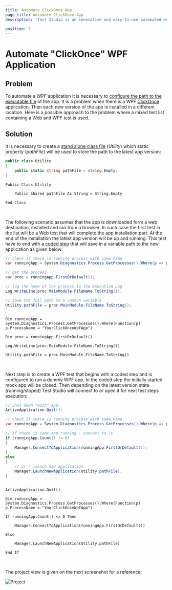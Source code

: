 ```yaml
---
title: Automate ClickOnce App
page_title: Automate ClickOnce App
description: "Test Studio is an innovative and easy-to-use automated web, WPF and load testing solution. Test Studio tests support essential technologies like ASP.NET AJAX, Silverlight, PHP and MVC. HTML5, Testing framework, functional testing, performance testing, load testing, exploratory testing, manual testing."

position: 5
---
```

# Automate "ClickOnce" WPF Application

## Problem

To automate a WPF application it is necessary to <a href="/features/testing-types/wpf-testing/wpf-test" target="_blank">configure the path to the executable file</a> of the app. It is a problem when there is a WPF <a href="https://docs.microsoft.com/en-us/visualstudio/deployment/clickonce-security-and-deployment#what-is-a-clickonce-application" target="_blank">ClickOnce</a> application. Then each new version of the app is installed in a different location. Here is a possible approach to the problem where a mixed test list containing a Web and WPF test is used.


## Solution

It is necessary to create a <a href="/features/coded-steps/standalone-code-file" target="_blank">stand alone class file</a> (*Utility*) which static property (*pathFile*) will be used to store the path to the latest app version:

````C#
public class Utility
{
    public static string pathFile = string.Empty;
}
````
````VB
Public Class Utility

    Public Shared pathFile As String = String.Empty

End Class
````

<br/>

The following scenario assumes that the app is downloaded form a web destination, installed and ran from a browser. In such case the first test in the list will be a Web test that will complete the app installation part. At the end of the installation the latest app version will be up and running. This test have to end with a <a href="/features/custom-steps/script-step" target="_blank">coded step</a> that will save in a variable path to the new application as given below:

````C#
// check if there is running process with same name
var runningApp = System.Diagnostics.Process.GetProcesses().Where(p => p.ProcessName == "YourClickOnceWpfApp");

// get the process
var proc = runningApp.FirstOrDefault();

// log the name of the process to the Execution Log
Log.WriteLine(proc.MainModule.FileName.ToString());

// save the full path to a common variable
Utility.pathFile = proc.MainModule.FileName.ToString();
````
````VB

Dim runningApp = System.Diagnostics.Process.GetProcesses().Where(Function(p) p.ProcessName = "YourClickOnceWpfApp")

Dim proc = runningApp.FirstOrDefault()

Log.WriteLine(proc.MainModule.FileName.ToString())

Utility.pathFile = proc.MainModule.FileName.ToString()

````

<br/>

Next step is to create a WPF test that begins with a coded step and is configured to run a dummy WPF app. In the coded step the initially started mock app will be closed. Then depending on the latest version state (running/stoped) Test Studio will connect to or open it for next test steps execution:


````C#
// Shut down "mock" app
ActiveApplication.Quit();

// check if there is running process with same name
var runningApp = System.Diagnostics.Process.GetProcesses().Where(p => p.ProcessName == "YourClickOnceWpfApp");

// if there is same app running - connect to it
if (runningApp.Count() != 0)
{
    Manager.ConnectToApplication(runningApp.FirstOrDefault());
}
else
{
    // or - launch new application
    Manager.LaunchNewApplication(Utility.pathFile);
}
````
````VB

ActiveApplication.Quit()

Dim runningApp = System.Diagnostics.Process.GetProcesses().Where(Function(p) p.ProcessName = "YourClickOnceWpfApp")

If runningApp.Count() <> 0 Then

    Manager.ConnectToApplication(runningApp.FirstOrDefault())

Else

    Manager.LaunchNewApplication(Utility.pathFile)

End If

````

<br/>

The project view is given on the next screenshot for a reference: 

![Project][1]


[1]: /img/advanced-topics/coded-samples/wpf/automate-clickonce-app/fig1.png

